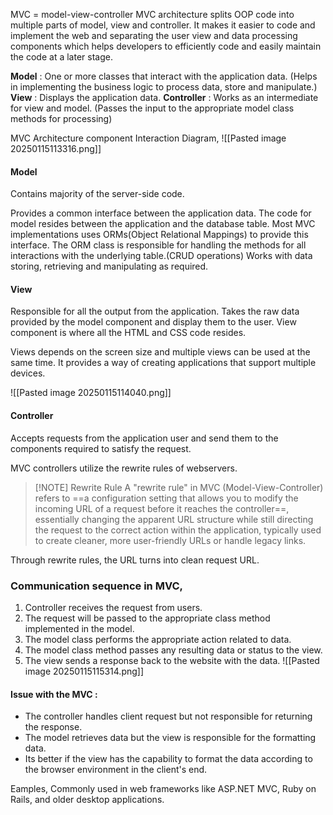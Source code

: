 MVC = model-view-controller
MVC architecture splits OOP code into multiple parts of model, view and controller. 
It makes it easier to code and implement the web and separating the user view and data processing components which helps developers to efficiently code and easily maintain the code at a later stage.

**Model** : One or more classes that interact with the application data. (Helps in implementing the business logic to process data, store and manipulate.)
**View** : Displays the application data.
**Controller** : Works as an intermediate for view and model. (Passes the input to the appropriate model class methods for processing)

MVC Architecture component Interaction Diagram,
![[Pasted image 20250115113316.png]]

#### Model
Contains majority of the server-side code.

Provides a common interface between the application data.
The code for model resides between the application and the database table.
	Most MVC implementations uses ORMs(Object Relational Mappings) to provide this interface.
	The ORM class is responsible for handling the methods for all interactions with the underlying table.(CRUD operations)
Works with data storing, retrieving and manipulating as required. 
#### View
Responsible for all the output from the application.
Takes the raw data provided by the model component and display them to the user. 
View component is where all the HTML and CSS code resides. 

Views depends on the screen size and multiple views can be used at the same time. It provides a way of creating applications that support multiple devices.

![[Pasted image 20250115114040.png]]
#### Controller
Accepts requests from the application user and send them to the components required to satisfy the request.

MVC controllers utilize the rewrite rules of webservers.

> [!NOTE] Rewrite Rule 
> A "rewrite rule" in MVC (Model-View-Controller) refers to ==a configuration setting that allows you to modify the incoming URL of a request before it reaches the controller==, essentially changing the apparent URL structure while still directing the request to the correct action within the application, typically used to create cleaner, more user-friendly URLs or handle legacy links.

Through rewrite rules, the URL turns into clean request URL.

### Communication sequence in MVC,
1. Controller receives the request from users.
2. The request will be passed to the appropriate class method implemented in the model.
3. The model class performs the appropriate action related to data. 
4. The model class method passes any resulting data or status to the view. 
5. The view sends a response back to the website with the data. 
![[Pasted image 20250115115314.png]]

#### Issue with the MVC : 
- The controller handles client request but not responsible for returning the response.
- The model retrieves data but the view is responsible for the formatting data.
- Its better if the view has the capability to format the data according to the browser environment in the client's end.

Eamples,
Commonly used in web frameworks like ASP.NET MVC, Ruby on Rails, and older desktop applications.